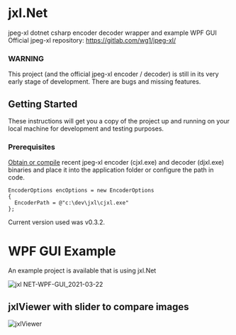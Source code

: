 # jxl.Net
jpeg-xl dotnet csharp encoder decoder wrapper and example WPF GUI
<br>Official jpeg-xl repository: https://gitlab.com/wg1/jpeg-xl/

### WARNING
This project (and the official jpeg-xl encoder / decoder) is still in its very early stage of development. There are bugs and missing features.


## Getting Started

These instructions will get you a copy of the project up and running on your local machine for development and testing purposes.

### Prerequisites
[Obtain or compile](https://github.com/cocoon/jxl.Net/wiki/Where-to-get-encoder-and-decoder-binaries) recent jpeg-xl encoder (cjxl.exe) and decoder (djxl.exe) binaries and place it into the application folder or configure the path in code.

```
EncoderOptions encOptions = new EncoderOptions
{
  EncoderPath = @"c:\dev\jxl\cjxl.exe"
};
```

Current version used was v0.3.2.


# WPF GUI Example 
An example project is available that is using jxl.Net

![jxl NET-WPF-GUI_2021-03-22](https://user-images.githubusercontent.com/1071741/111987765-e6548080-8b0f-11eb-8c10-0494fcb6802e.jpg)

## jxlViewer with slider to compare images

![jxlViewer](https://user-images.githubusercontent.com/1071741/111986879-ca041400-8b0e-11eb-9fce-8c7b6f5a5074.jpg)
